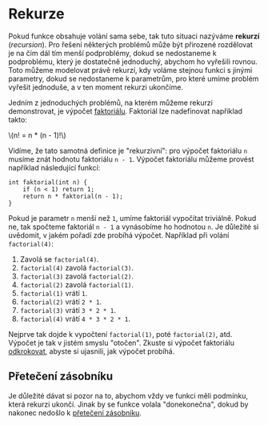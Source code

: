 # Rekurze
Pokud funkce obsahuje volání sama sebe, tak tuto situaci nazýváme **rekurzí** (*recursion*).
Pro řešení některých problémů může být přirozené rozdělovat je na čím dál tím menší podproblémy,
dokud se nedostaneme k podproblému, který je dostatečně jednoduchý, abychom ho vyřešili rovnou.
Toto můžeme modelovat právě rekurzí, kdy voláme stejnou funkci s jinými parametry, dokud se
nedostaneme k parametrům, pro které umíme problém vyřešit jednoduše, a v ten moment rekurzi ukončíme.

Jedním z jednoduchých problémů, na kterém můžeme rekurzi demonstrovat, je výpočet
[faktoriálu](https://cs.wikipedia.org/wiki/Faktori%C3%A1l). Faktoriál lze nadefinovat například takto:

\\(n! = n * (n - 1)!\\)

Vidíme, že tato samotná definice je "rekurzivní": pro výpočet faktoriálu `n` musíme znát hodnotu
faktoriálu `n - 1`. Výpočet faktoriálu můžeme provést například následující funkcí:
```c,editable
int faktorial(int n) {
    if (n < 1) return 1;
    return n * faktorial(n - 1);
}
```
Pokud je parametr `n` menší než `1`, umíme faktoriál vypočítat triviálně. Pokud ne, tak spočteme
faktoriál `n - 1` a vynásobíme ho hodnotou `n`. Je důležité si uvědomit, v jakém pořadí zde probíhá
výpočet. Například při volání `factorial(4)`:
1) Zavolá se `factorial(4)`.
2) `factorial(4)` zavolá `factorial(3)`.
3) `factorial(3)` zavolá `factorial(2)`.
4) `factorial(2)` zavolá `factorial(1)`.
5) `factorial(1)` vrátí `1`.
6) `factorial(2)` vrátí `2 * 1`.
7) `factorial(3)` vrátí `3 * 2 * 1`.
8) `factorial(4)` vrátí `4 * 3 * 2 * 1`.

Nejprve tak dojde k vypočtení `factorial(1)`, poté `factorial(2)`, atd. Výpočet je tak v jistém
smyslu "otočen". Zkuste si výpočet faktoriálu [odkrokovat](../../prostredi/ladeni.md#krokování), abyste
si ujasnili, jak výpočet probíhá.

## Přetečení zásobníku
Je důležité dávat si pozor na to, abychom vždy ve funkci měli podmínku, která rekurzi ukončí.
Jinak by se funkce volala "donekonečna", dokud by nakonec nedošlo k
[přetečení zásobníku](../../caste_chyby/pametove_chyby.md#stack-overflow).
